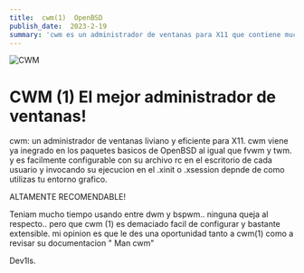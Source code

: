```yaml
---
title:  cwm(1)  OpenBSD 
publish_date:  2023-2-19
summary: 'cwm es un administrador de ventanas para X11 que contiene muchas características que se concentran en la eficiencia y transparencia de la administración de ventanas, manteniendo la estética más simple y agradable.'
---
```


![CWM ](/cwm-openbsd.png)

#  CWM (1) El mejor administrador de ventanas!

cwm: un administrador de ventanas liviano y eficiente para X11. cwm viene ya inegrado en los paquetes basicos de OpenBSD al igual que fvwm y twm.
y es facilmente configurable con su archivo rc en el escritorio de cada usuario y invocando su ejecucion en el .xinit o .xsession depnde de como
utilizas tu entorno grafico.


ALTAMENTE RECOMENDABLE!

Teniam mucho tiempo usando entre dwm y bspwm.. ninguna queja al respecto.. pero que cwm (1) es demaciado facil de configurar y bastante extensible.
mi opinion es que le des una oportunidad tanto a cwm(1) como a revisar su documentacion " Man cwm"

Dev1ls.
